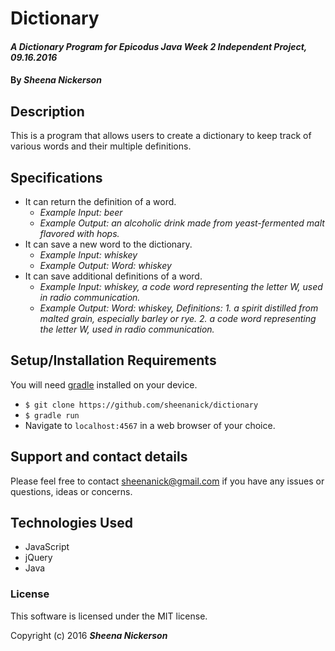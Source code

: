 # Dictionary

#### _A Dictionary Program for Epicodus Java Week 2 Independent Project, 09.16.2016_

#### By _**Sheena Nickerson**_

## Description

This is a program that allows users to create a dictionary to keep track of various words and their multiple definitions.

## Specifications

* It can return the definition of a word.
  * _Example Input: beer_
  * _Example Output: an alcoholic drink made from yeast-fermented malt flavored with hops._
* It can save a new word to the dictionary.
  * _Example Input: whiskey_
  * _Example Output: Word: whiskey_
* It can save additional definitions of a word.
  * _Example Input: whiskey, a code word representing the letter W, used in radio communication._
  * _Example Output: Word: whiskey, Definitions: 1. a spirit distilled from malted grain, especially barley or rye. 2. a code word representing the letter W, used in radio communication._

## Setup/Installation Requirements

You will need [gradle](https://gradle.org/gradle-download/) installed on your device.

* `$ git clone https://github.com/sheenanick/dictionary`
* `$ gradle run`
* Navigate to `localhost:4567` in a web browser of your choice.

## Support and contact details

Please feel free to contact sheenanick@gmail.com if you have any issues or questions, ideas or concerns.

## Technologies Used

* JavaScript
* jQuery
* Java

### License

This software is licensed under the MIT license.

Copyright (c) 2016 **_Sheena Nickerson_**
